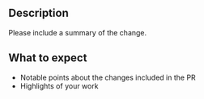 ## Description

Please include a summary of the change.

## What to expect
  - Notable points about the changes included in the PR
  - Highlights of your work
